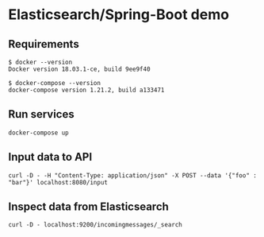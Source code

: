 # Elasticsearch/Spring-Boot demo

## Requirements

```
$ docker --version
Docker version 18.03.1-ce, build 9ee9f40
```

```
$ docker-compose --version
docker-compose version 1.21.2, build a133471
```

## Run services

```
docker-compose up
```

## Input data to API

```
curl -D - -H "Content-Type: application/json" -X POST --data '{"foo" : "bar"}' localhost:8080/input
```

## Inspect data from Elasticsearch

```
curl -D - localhost:9200/incomingmessages/_search
```
